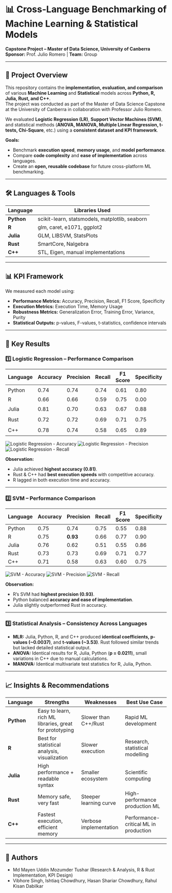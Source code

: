 # 📊 Cross-Language Benchmarking of Machine Learning & Statistical Models

**Capstone Project – Master of Data Science, University of Canberra**  
**Sponsor:** Prof. Julio Romero | **Team:** Group 

---

## 📌 Project Overview

This repository contains the **implementation, evaluation, and comparison** of various **Machine Learning** and **Statistical** models across **Python, R, Julia, Rust, and C++**.  
The project was conducted as part of the Master of Data Science Capstone at the University of Canberra in collaboration with Professor Julio Romero.

We evaluated **Logistic Regression (LR)**, **Support Vector Machines (SVM)**, and statistical methods (**ANOVA, MANOVA, Multiple Linear Regression, t-tests, Chi-Square**, etc.) using a **consistent dataset and KPI framework**.

**Goals:**
- Benchmark **execution speed**, **memory usage**, and **model performance**.
- Compare **code complexity** and **ease of implementation** across languages.
- Create an **open, reusable codebase** for future cross-platform ML benchmarking.

---

## 🛠 Languages & Tools

| Language | Libraries Used |
|----------|----------------|
| **Python** | scikit-learn, statsmodels, matplotlib, seaborn |
| **R** | glm, caret, e1071, ggplot2 |
| **Julia** | GLM, LIBSVM, StatsPlots |
| **Rust** | SmartCore, Nalgebra |
| **C++** | STL, Eigen, manual implementations |

---

## 📊 KPI Framework

We measured each model using:

- **Performance Metrics:** Accuracy, Precision, Recall, F1 Score, Specificity
- **Execution Metrics:** Execution Time, Memory Usage
- **Robustness Metrics:** Generalization Error, Training Error, Variance, Purity
- **Statistical Outputs:** p-values, F-values, t-statistics, confidence intervals

---

## 🚀 Key Results

### **1️⃣ Logistic Regression – Performance Comparison**

| Language | Accuracy | Precision | Recall | F1 Score | Specificity | Training Error | Execution Speed |
|----------|----------|-----------|--------|----------|-------------|----------------|-----------------|
| Python   | 0.74     | 0.74      | 0.74   | 0.61     | 0.80        | 0.22           | ⚡ Medium |
| R        | 0.66     | 0.66      | 0.59   | 0.75     | 0.00        | 0.35           | 🐢 Slow |
| Julia    | 0.81     | 0.70      | 0.63   | 0.67     | 0.88        | 0.22           | ⚡ Fast |
| Rust     | 0.72     | 0.72      | 0.69   | 0.71     | 0.75        | 0.25           | ⚡ Fastest |
| C++      | 0.78     | 0.74      | 0.58   | 0.65     | 0.89        | 0.21           | ⚡ Fastest |

![Logistic Regression - Accuracy](results/Logistic_Regression_Accuracy.png)
![Logistic Regression - Precision](results/Logistic_Regression_Precision.png)
![Logistic Regression - Recall](results/Logistic_Regression_Recall.png)

**Observation:**  
- Julia achieved **highest accuracy (0.81)**.  
- Rust & C++ had **best execution speeds** with competitive accuracy.  
- R lagged in both execution time and accuracy.

---

### **2️⃣ SVM – Performance Comparison**

| Language | Accuracy | Precision | Recall | F1 Score | Specificity | Training Error |
|----------|----------|-----------|--------|----------|-------------|----------------|
| Python   | 0.75     | 0.74      | 0.75   | 0.55     | 0.88        | 0.22 |
| R        | 0.75     | **0.93**  | 0.66   | 0.77     | 0.90        | 0.26 |
| Julia    | 0.76     | 0.62      | 0.51   | 0.55     | 0.86        | 0.31 |
| Rust     | 0.73     | 0.73      | 0.69   | 0.71     | 0.77        | 0.25 |
| C++      | 0.71     | 0.58      | 0.63   | 0.60     | 0.75        | 0.25 |

![SVM - Accuracy](results/SVM_Accuracy.png)
![SVM - Precision](results/SVM_Precision.png)
![SVM - Recall](results/SVM_Recall.png)

**Observation:**  
- R’s SVM had **highest precision (0.93)**.  
- Python balanced **accuracy and ease of implementation**.  
- Julia slightly outperformed Rust in accuracy.

---

### **3️⃣ Statistical Analysis – Consistency Across Languages**

- **MLR:** Julia, Python, R, and C++ produced **identical coefficients, p-values (~0.0037)**, and **t-values (~3.53)**. Rust followed similar trends but lacked detailed statistical output.
- **ANOVA:** Identical results for R, Julia, Python (**p = 0.0211**), small variations in C++ due to manual calculations.
- **MANOVA:** Identical multivariate test statistics for R, Julia, Python.

---

## 📈 Insights & Recommendations

| Language | Strengths | Weaknesses | Best Use Case |
|----------|-----------|------------|---------------|
| **Python** | Easy to learn, rich ML libraries, great for prototyping | Slower than C++/Rust | Rapid ML development |
| **R** | Best for statistical analysis, visualization | Slower execution | Research, statistical modelling |
| **Julia** | High performance + readable syntax | Smaller ecosystem | Scientific computing |
| **Rust** | Memory safe, very fast | Steeper learning curve | High-performance production ML |
| **C++** | Fastest execution, efficient memory | Verbose implementation | Performance-critical ML in production |

---

## 👥 Authors
- Md Mayen Uddin Mozumder Tushar (Research & Analysis, R & Rust Implementation, KPI Design)
- Vibhore Singh, Ishtiaq Chowdhury, Hasan Shariar Chowdhury, Rahul Kisan Dabilkar



